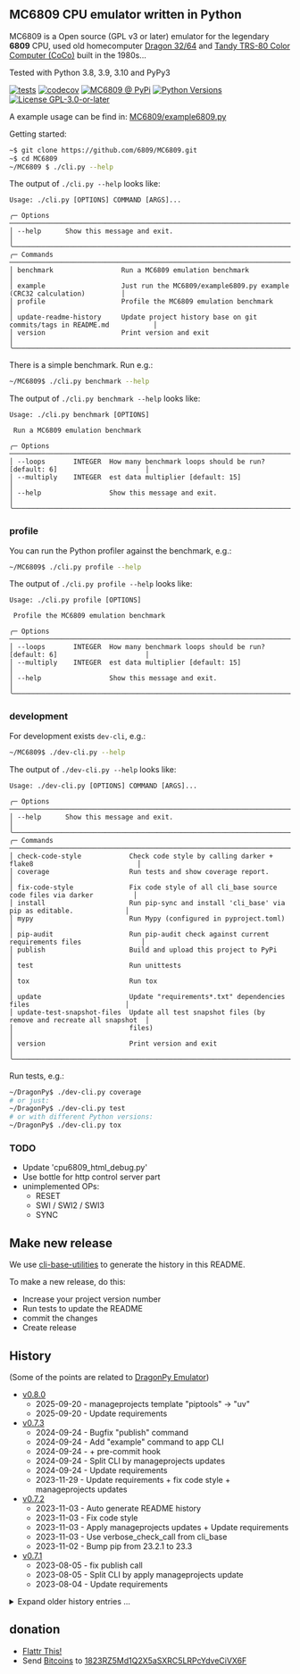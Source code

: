## MC6809 CPU emulator written in Python

MC6809 is a Open source (GPL v3 or later) emulator for the legendary **6809** CPU, used old homecomputer [Dragon 32/64](https://en.wikipedia.org/wiki/Dragon_32/64) and [Tandy TRS-80 Color Computer (CoCo)](https://en.wikipedia.org/wiki/TRS-80_Color_Computer) built in the 1980s...

Tested with Python 3.8, 3.9, 3.10 and PyPy3

[![tests](https://github.com/6809/MC6809/actions/workflows/tests.yml/badge.svg?branch=main)](https://github.com/6809/MC6809/actions/workflows/tests.yml)
[![codecov](https://codecov.io/github/6809/MC6809/branch/main/graph/badge.svg)](https://app.codecov.io/github/6809/MC6809)
[![MC6809 @ PyPi](https://img.shields.io/pypi/v/MC6809?label=MC6809%20%40%20PyPi)](https://pypi.org/project/MC6809/)
[![Python Versions](https://img.shields.io/pypi/pyversions/MC6809)](https://github.com/6809/MC6809/blob/main/pyproject.toml)
[![License GPL-3.0-or-later](https://img.shields.io/pypi/l/MC6809)](https://github.com/6809/MC6809/blob/main/LICENSE)


A example usage can be find in: [MC6809/example6809.py](https://github.com/6809/MC6809/blob/main/MC6809/example6809.py)

Getting started:
```bash
~$ git clone https://github.com/6809/MC6809.git
~$ cd MC6809
~/MC6809 $ ./cli.py --help
```

The output of `./cli.py --help` looks like:

[comment]: <> (✂✂✂ auto generated main help start ✂✂✂)
```
Usage: ./cli.py [OPTIONS] COMMAND [ARGS]...

╭─ Options ────────────────────────────────────────────────────────────────────────────────────────╮
│ --help      Show this message and exit.                                                          │
╰──────────────────────────────────────────────────────────────────────────────────────────────────╯
╭─ Commands ───────────────────────────────────────────────────────────────────────────────────────╮
│ benchmark                 Run a MC6809 emulation benchmark                                       │
│ example                   Just run the MC6809/example6809.py example (CRC32 calculation)         │
│ profile                   Profile the MC6809 emulation benchmark                                 │
│ update-readme-history     Update project history base on git commits/tags in README.md           │
│ version                   Print version and exit                                                 │
╰──────────────────────────────────────────────────────────────────────────────────────────────────╯
```
[comment]: <> (✂✂✂ auto generated main help end ✂✂✂)


There is a simple benchmark. Run e.g.:
```bash
~/MC6809$ ./cli.py benchmark --help
```

The output of `./cli.py benchmark --help` looks like:

[comment]: <> (✂✂✂ auto generated benchmark help start ✂✂✂)
```
Usage: ./cli.py benchmark [OPTIONS]

 Run a MC6809 emulation benchmark

╭─ Options ────────────────────────────────────────────────────────────────────────────────────────╮
│ --loops       INTEGER  How many benchmark loops should be run? [default: 6]                      │
│ --multiply    INTEGER  est data multiplier [default: 15]                                         │
│ --help                 Show this message and exit.                                               │
╰──────────────────────────────────────────────────────────────────────────────────────────────────╯
```
[comment]: <> (✂✂✂ auto generated benchmark help end ✂✂✂)


### profile

You can run the Python profiler against the benchmark, e.g.:

```bash
~/MC6809$ ./cli.py profile --help
```

The output of `./cli.py profile --help` looks like:

[comment]: <> (✂✂✂ auto generated profile help start ✂✂✂)
```
Usage: ./cli.py profile [OPTIONS]

 Profile the MC6809 emulation benchmark

╭─ Options ────────────────────────────────────────────────────────────────────────────────────────╮
│ --loops       INTEGER  How many benchmark loops should be run? [default: 6]                      │
│ --multiply    INTEGER  est data multiplier [default: 15]                                         │
│ --help                 Show this message and exit.                                               │
╰──────────────────────────────────────────────────────────────────────────────────────────────────╯
```
[comment]: <> (✂✂✂ auto generated profile help end ✂✂✂)


### development

For development exists `dev-cli`, e.g.:

```bash
~/MC6809$ ./dev-cli.py --help
```

The output of `./dev-cli.py --help` looks like:

[comment]: <> (✂✂✂ auto generated dev help start ✂✂✂)
```
Usage: ./dev-cli.py [OPTIONS] COMMAND [ARGS]...

╭─ Options ────────────────────────────────────────────────────────────────────────────────────────╮
│ --help      Show this message and exit.                                                          │
╰──────────────────────────────────────────────────────────────────────────────────────────────────╯
╭─ Commands ───────────────────────────────────────────────────────────────────────────────────────╮
│ check-code-style            Check code style by calling darker + flake8                          │
│ coverage                    Run tests and show coverage report.                                  │
│ fix-code-style              Fix code style of all cli_base source code files via darker          │
│ install                     Run pip-sync and install 'cli_base' via pip as editable.             │
│ mypy                        Run Mypy (configured in pyproject.toml)                              │
│ pip-audit                   Run pip-audit check against current requirements files               │
│ publish                     Build and upload this project to PyPi                                │
│ test                        Run unittests                                                        │
│ tox                         Run tox                                                              │
│ update                      Update "requirements*.txt" dependencies files                        │
│ update-test-snapshot-files  Update all test snapshot files (by remove and recreate all snapshot  │
│                             files)                                                               │
│ version                     Print version and exit                                               │
╰──────────────────────────────────────────────────────────────────────────────────────────────────╯
```
[comment]: <> (✂✂✂ auto generated dev help end ✂✂✂)

Run tests, e.g.:

```bash
~/DragonPy$ ./dev-cli.py coverage
# or just:
~/DragonPy$ ./dev-cli.py test
# or with different Python versions:
~/DragonPy$ ./dev-cli.py tox
```

### TODO


* Update 'cpu6809_html_debug.py'
* Use bottle for http control server part
* unimplemented OPs:
  * RESET
  * SWI / SWI2 / SWI3
  * SYNC


## Make new release

We use [cli-base-utilities](https://github.com/jedie/cli-base-utilities#generate-project-history-base-on-git-commitstags) to generate the history in this README.


To make a new release, do this:

* Increase your project version number
* Run tests to update the README
* commit the changes
* Create release


## History

(Some of the points are related to [DragonPy Emulator](https://github.com/jedie/DragonPy))

[comment]: <> (✂✂✂ auto generated history start ✂✂✂)

* [v0.8.0](https://github.com/6809/MC6809/compare/v0.7.3...v0.8.0)
  * 2025-09-20 - manageprojects template "piptools" -> "uv"
  * 2025-09-20 - Update requirements
* [v0.7.3](https://github.com/6809/MC6809/compare/v0.7.2...v0.7.3)
  * 2024-09-24 - Bugfix "publish" command
  * 2024-09-24 - Add "example" command to app CLI
  * 2024-09-24 - + pre-commit hook
  * 2024-09-24 - Split CLI by manageprojects updates
  * 2024-09-24 - Update requirements
  * 2023-11-29 - Update requirements + fix code style + manageprojects updates
* [v0.7.2](https://github.com/6809/MC6809/compare/v0.7.1...v0.7.2)
  * 2023-11-03 - Auto generate README history
  * 2023-11-03 - Fix code style
  * 2023-11-03 - Apply manageprojects updates + Update requirements
  * 2023-11-03 - Use verbose_check_call from cli_base
  * 2023-11-02 - Bump pip from 23.2.1 to 23.3
* [v0.7.1](https://github.com/6809/MC6809/compare/v0.7.0...v0.7.1)
  * 2023-08-05 - fix publish call
  * 2023-08-05 - Split CLI by apply manageprojects update
  * 2023-08-04 - Update requirements

<details><summary>Expand older history entries ...</summary>

* [v0.7.0](https://github.com/6809/MC6809/compare/v0.6.0...v0.7.0)
  * 2023-03-07 - Add "benchmark" and "profile" to CLI and remove dev-shell add DocTests
  * 2023-03-07 - Apply managedprojects update: Add DocTests via bx_py_utils helper
  * 2023-03-06 - Update README.md
  * 2023-03-06 - Migrate to https://github.com/jedie/cookiecutter_templates
  * 2022-09-04 - deactivate pypy3
  * 2022-09-04 - fix tests under windows
  * 2022-09-04 - fix code style
  * 2022-09-04 - replace Makefile with "dev-shell"
  * 2022-09-04 - update Makefile
  * 2022-09-04 - update README
  * 2022-09-04 - small code update
  * 2022-09-04 - remove travis config
  * 2022-09-04 - flynt updates
  * 2022-09-04 - fix flynt call
  * 2022-09-04 - replace Creole README with markdown
  * 2022-09-04 - fix pytest config
  * 2022-09-04 - update github CI
  * 2022-09-04 - add "make update"
  * 2022-09-04 - fix editorconfig
* [v0.6.0](https://github.com/6809/MC6809/compare/v0.5.0...v0.6.0)
  * 2020-02-10 - update CLI Tests
  * 2020-02-10 - git ignore: +/publish.log
  * 2020-02-10 - update CLI and README
  * 2020-02-10 - test release v0.6.0.dev0
  * 2020-02-10 - swap autopep8 and isort
  * 2020-02-10 - update Travis CI config
  * 2020-02-10 - fix code style
  * 2020-02-10 - update .join() statements
  * 2020-02-10 - setup poetry-publish
  * 2020-02-10 - apply pyupgrade
  * 2020-02-10 - apply code formatter
  * 2020-02-10 - f-strings convert
  * 2020-02-10 - WIP
* [v0.5.0](https://github.com/6809/MC6809/compare/v0.4.6...v0.5.0)
  * 2015-10-19 - update release info/Version
  * 2015-09-10 - try to install python on osx
  * 2015-09-03 - move Condition Code Register (CC) into CPU via mixin class
  * 2015-09-03 - rename mixin classes
  * 2015-09-03 - code cleanup
  * 2015-09-03 - rename base class
  * 2015-09-03 - Optimize: Don't return value. Because not needed in every case.
  * 2015-09-03 - do it directly
  * 2015-09-03 - remove .get() calls
  * 2015-09-03 - update README and version number
  * 2015-09-01 - OSX builds do not yet support Python :(
  * 2015-09-01 - refactor/move self._convert_differend_width()
  * 2015-09-01 - Bugfix _convert_differend_width()
  * 2015-08-31 - display report
  * 2015-08-31 - Append coverage data to .coverage
  * 2015-08-31 - WIP
  * 2015-08-31 - try to run DragonPy tests, too.
  * 2015-08-31 - obsolete since nose use
  * 2015-08-26 - WIP: speedlimit <-> normal
  * 2015-08-25 - Update README.creole
  * 2015-08-24 - WIP: Split CPU code
* [v0.4.6](https://github.com/6809/MC6809/compare/v0.4.5...v0.4.6)
  * 2015-08-24 - Update README. Release as v0.4.6
  * 2015-08-24 - change speed limit stuff.
* [v0.4.5](https://github.com/6809/MC6809/compare/v0.4.4...v0.4.5)
  * 2015-08-21 - release v0.4.5
  * 2015-08-21 - update history
  * 2015-08-21 - add cli information for run via subprocess in DragonPy
  * 2015-08-21 - use click CliRunner().invoke() for cli test
  * 2015-08-21 - add info text to cli
  * 2015-08-21 - deactivate 'cpu6809_html_debug.py' - TODO: update it!
  * 2015-08-21 - cleanup
  * 2015-08-21 - Update README.creole
  * 2015-08-20 - define the entrypoint name
  * 2015-08-10 - update PyPi/Hithub links
* [v0.4.4](https://github.com/6809/MC6809/compare/v0.4.3...v0.4.4)
  * 2015-08-10 - bugfix example to run with py2 and py3
  * 2015-08-10 - remove run tests from cli
  * 2015-08-10 - remove obsolete code (has run unittests two times)
  * 2015-08-10 - test the example, too
* [v0.4.3](https://github.com/6809/MC6809/compare/v0.4.2...v0.4.3)
  * 2015-08-10 - update from:
  * 2015-08-10 - just see that nose not fail: TODO update!
  * 2015-08-10 - bugfix ;)
  * 2015-08-10 - obsolete
  * 2015-08-10 - use click
  * 2015-08-10 - cleanup
  * 2015-08-10 - Exclude from nose
  * 2015-08-10 - start using nose
  * 2015-07-02 - add flattr link
* [v0.4.2](https://github.com/6809/MC6809/compare/v0.4.1...v0.4.2)
  * 2015-05-27 - relase as v0.4.2
  * 2015-05-27 - Add MC6809/example6809.py
  * 2015-05-27 - add CPU instance in CPU to memory
* [v0.4.1](https://github.com/6809/MC6809/compare/v0.4.0...v0.4.1)
  * 2015-05-26 - Tested with Python 2.7, 3.4 and PyPy
* [v0.4.0](https://github.com/6809/MC6809/compare/80f221b...v0.4.0)
  * 2015-05-26 - remove obsolete file
  * 2015-05-26 - cleanup
  * 2015-05-26 - +click +MC6809 cli entry point
  * 2015-05-26 - Add unittest for cli and add "--multiply" to benchmark
  * 2015-05-26 - fixup! add --source=MC6809
  * 2015-05-26 - add --source=MC6809
  * 2015-05-26 - remove dragonlib
  * 2015-05-26 - update coveralls token
  * 2015-05-26 - WIP: cleanup
  * 2015-05-26 - unittest run code
  * 2015-05-26 - add cli for benchmark
  * 2015-05-26 - add TODO
  * 2015-05-26 - bugfix imports
  * 2015-05-26 - remove obsolete files
  * 2015-05-26 - update setup.py
  * 2015-05-26 - fix links
  * 2015-05-26 - WIP: replace "DragonPy" -> "MC6809"
  * 2015-05-26 - rename
  * 2015-05-26 - cut README
  * 2015-05-20 - remove PyDev configs
  * 2015-05-20 - update README
  * 2015-05-20 - Update README.creole
  * 2015-05-20 - update travis-ci.org config
  * 2015-05-20 - move/rename cli code adn remove obsolete code
  * 2015-05-20 - Bugfix CLI and tests for it
  * 2015-01-28 - start to reimplement the CLI with "Click"
  * 2014-12-15 - use pygments syntax highlighter in BASIC editor
  * 2014-12-06 - Update .travis.yml
  * 2014-11-13 - 'dragonlib' as dependency
  * 2014-11-13 - outsource dragonlib:
  * 2014-11-13 - move LOG_LEVELS
  * 2014-10-08 - Bugfix for ReSt
  * 2014-10-08 - Add a setup.cfg
  * 2014-09-30 - add more info
  * 2014-09-30 - Bugfix
  * 2014-09-30 - WIP: BASIC editor: reformat code
  * 2014-09-30 - Bugfix renum tool + renum INVADER.bas
  * 2014-09-30 - PY3 bugfix
  * 2014-09-30 - Bugfix if line number > $ff
  * 2014-09-30 - Display also datum
  * 2014-09-29 - display more info on overflow error
  * 2014-09-29 - move BASIC programs
  * 2014-09-25 - Reimplement SBC09  ;)
  * 2014-09-25 - Split Op data - Squashed commit of the following:
  * 2014-09-24 - Disable some log output and update pypy win batches
  * 2014-09-24 - display_queue -> display_callback
  * 2014-09-22 - code cleanup and disable some log output
  * 2014-09-22 - move ROM load code
  * 2014-09-22 - code cleanup
  * 2014-09-22 - file rename and remove obsolete files
  * 2014-09-22 - move CPU utils
  * 2014-09-22 - move MC6809data
  * 2014-09-22 - ignore .idea/*
  * 2014-09-22 - update to new API
  * 2014-09-22 - Better default log formatter
  * 2014-09-18 - Bugfix unittest
  * 2014-09-18 - update test_run()
  * 2014-09-18 - display more info if e.g. the ROM loaded into a wrong area
  * 2014-09-18 - reimplement Multicomp 6809 !
  * 2014-09-18 - change logging setup
  * 2014-09-14 - Update README, see also:
  * 2014-09-14 - Release v0.2.0
  * 2014-09-14 - bugfix runtime
  * 2014-09-13 - display python version info in status line
  * 2014-09-13 - bugfix for Py2
  * 2014-09-13 - add python major version number to pickle files
  * 2014-09-13 - Update unittests in dragonlib, too.
  * 2014-09-13 - reimplement: Run CPU not faster than given speedlimit
  * 2014-09-13 - update unitests
  * 2014-09-13 - bugfix six.moves.xrange
  * 2014-09-13 - remove old multiprocessing files
  * 2014-09-13 - use xrange from six.py
  * 2014-09-12 - replace own lib2and3 with six
  * 2014-09-12 - WIP: refactor logging usage
  * 2014-09-12 - WIP: cpu run
  * 2014-09-11 - doesnt needed
  * 2014-09-11 - Start, refactoring memory:
  * 2014-09-09 - add more comments into PIA
  * 2014-09-08 - add "target CPU burst loops" to GUI config
  * 2014-09-07 - WIP: Implement IRQ
  * 2014-09-08 - merge code
  * 2014-09-08 - implement a callback mechanism which trigger the CPU cycles
  * 2014-09-11 - fix ReSt generation?
  * 2014-09-11 - use array.array("B", ...) for RAM/ROM memory
  * 2014-09-11 - Add callback/middleware tests to write byte, too.
  * 2014-09-11 - better tracebacks by using reraise
  * 2014-09-07 - A better speedlimit solution. TODO: Codecleanup
  * 2014-09-07 - WIP: Better speed limit
  * 2014-09-07 - add a not really good working speedlimit
  * 2014-09-05 - WIP: Release as v0.1.0
  * 2014-09-05 - include free v09.rom and vectrex ROM
  * 2014-09-05 - include scripts
  * 2014-09-05 - skip unittest if ROM files missing
  * 2014-09-05 - ignore /dist/
  * 2014-09-05 - include some more files
  * 2014-09-05 - Use python-creole to generate ReSt README on the fly, see:
  * 2014-09-05 - implemend "hard reset"
  * 2014-09-05 - Just add the alternative commented
  * 2014-09-05 - Simple loop optimizing
  * 2014-09-05 - little more information on error
  * 2014-09-04 - Work-a-round for https://bitbucket.org/pypy/pypy/issue/1858/pypy3-localeformat-d-val-1
  * 2014-09-04 - remove from __future__ import unicode_literals
  * 2014-09-04 - Adjust CPU burst count dynamically.
  * 2014-09-04 - update unittests
  * 2014-09-04 - remove threading stuff and use only tkinter after
  * 2014-09-04 - change grammar version in PyDev
  * 2014-09-04 - bugfix string.letters vs. string.ascii_letters
  * 2014-09-03 - bugfix cli unittest
  * 2014-09-03 - change print to log output
  * 2014-09-03 - explizit close
  * 2014-09-03 - log.warn() -> log.warning()
  * 2014-09-03 - Add a simple benchmark
  * 2014-09-03 - use '{:n}'.format(val) for formating cycles/sec
  * 2014-09-03 - add .pyo
  * 2014-09-03 - bugfix if run with -OO
  * 2014-09-03 - print all catched Ops vial decorator
  * 2014-09-03 - bugfix running CoCo from CLI
  * 2014-09-03 - use: python -m unittest discover
  * 2014-09-03 - updates: supported Python versions
  * 2014-09-03 - chnages to support python 2 and 3 with the same code
  * 2014-09-03 - changes to run with python2 and __future__ imports
  * 2014-09-03 - just run 2to3 script
  * 2014-08-31 - WIP: Just add dummy code for Vectrex
  * 2014-08-28 - Highlight line numbers and more the just one
  * 2014-08-28 - First, simple code highlighting
  * 2014-08-28 - Don't consume spaces between line number and code
  * 2014-08-28 - made BASIC Editor runable via CLI
  * 2014-08-27 - reimplement the CLI, today only for Dragon32/64 and CoCo
  * 2014-08-27 - WIP: move startup code
  * 2014-08-27 - move machine.py
  * 2014-08-27 - typo in README
  * 2014-08-27 - add history to README
  * 2014-08-27 - Bugfix: CoCo used the same default start address
  * 2014-08-26 - split ROM cfg, so that it can be loaded more than one ROM file:
  * 2014-08-26 - only code formatting
  * 2014-08-26 - raise error if perifery return None
  * 2014-08-20 - bugfix example prompt
  * 2014-08-20 - add CoCo info to README
  * 2014-08-20 - CoCo used a other default program start address than dragon
  * 2014-08-20 - WIP: Support CoCo in editor
  * 2014-08-20 - do the ' <-> :' and ELSE <-> :ELSE replacement internaly
  * 2014-08-20 - Use the new BASIC parser - TODO: Code cleanup!
  * 2014-08-20 - convert line number to int
  * 2014-08-20 - rename format functions
  * 2014-08-20 - add a BASIC parser with unittests
  * 2014-08-20 - code formating
  * 2014-08-18 - Add TODO unittests
  * 2014-08-18 - Better debug output
  * 2014-08-18 - better log output while load/inject BASIC program
  * 2014-08-18 - catch exception in unitest while running CPU
  * 2014-08-18 - Bugfix: support ON...GOTO and ON...GOSUB in renumbering
  * 2014-08-17 - add another renum unittest +code cleanup
  * 2014-08-17 - add "renumber listing" tool in editor
  * 2014-08-17 - TODO: Don't replace reversed words into tokens in comments and strings.
  * 2014-08-17 - bugfix: 'Cfg' object has no attribute 'memory_word_middlewares'
  * 2014-08-16 - Bugfix in inject BASIC program:
  * 2014-08-16 - WIP: move dump/load stuff into editor
  * 2014-08-15 - WIP: start splitting project: add "dragonlib"
  * 2014-08-14 - disable logging for run all unittests
  * 2014-08-14 - Add extract BASIC program unittest
  * 2014-08-14 - bugfix unittest init
  * 2014-08-14 - Bugfix: skip unittests if d32.rom not exists
  * 2014-08-14 - Start unittests with Dragon 32 ROM ;)
  * 2014-08-13 - transfert BASIC listing from editor into RAM worked!!!
  * 2014-08-13 - create a base test case only with some assertments
  * 2014-08-13 - move signed routines and...
  * 2014-08-12 - WIP: convert BASIC code to tokens
  * 2014-08-12 - bugfix display BASIC code:
  * 2014-08-11 - WIP: BASIC editor...
  * 2014-08-10 - WIP: GUI communication with CPU
  * 2014-08-08 - disable PUSH log in CPU
  * 2014-08-08 - add %(processName)s %(threadName)s to default log formatter
  * 2014-08-07 - calculate cycles/sec in GUI
  * 2014-08-07 - WIP: change queue stuff to work also with PyPy
  * 2014-08-07 - move some currently not useable files
  * 2014-08-07 - Bugfix: accessing cpu.cycles in CPUStatusThread
  * 2014-08-07 - add DragonPy schematic in README
  * 2014-08-07 - better Queue communication:
  * 2014-08-07 - cleanup machine start stuff
  * 2014-08-07 - move CPU into seperate thread
  * 2014-08-06 - Support CoCo keyboard input!
  * 2014-08-06 - bugfix in memory middleware
  * 2014-08-06 - read first the high-byte
  * 2014-08-06 - Update code around "reset vector":
  * 2014-08-06 - use memory.add_write_byte_middleware() and not a "own display RAM"
  * 2014-08-06 - move periphery memory hocks directly into memory
  * 2014-08-06 - rename memory callbacks to middlewares and now they can manipulate the byte
  * 2014-08-05 - WIP: Add CoCo
  * 2014-08-05 - Add info about broken CLI
  * 2014-08-04 - ./Dragon64_test.py worked!
  * 2014-08-04 - ignore *.rom files
  * 2014-08-03 - move display_cycle_interval() into CPU
  * 2014-08-03 - WIP: Split byte/word in periphery
  * 2014-08-02 - add info to Dragon Keyboard
  * 2014-08-01 - WIP: Keyboard input seems to work basicly!!!
  * 2014-07-31 - add /InputOutput/keyboard.bas
  * 2014-07-30 - WIP: Keyboard input to PIA
  * 2014-07-29 - use bit utils in CPU, too.
  * 2014-07-29 - add utilities around bit manipulations
  * 2014-07-28 - use central logger
  * 2014-07-27 - Quick work-a-round for travis
  * 2014-07-27 - WIP: Dragon Text mode with D64
  * 2014-07-25 - Add a Dragon32_test.py
  * 2014-07-24 - multiprocessing.JoinableQueue() -> multiprocessing.Queue()
  * 2014-07-24 - update console test
  * 2014-07-24 - reimplement "--display-cycle"
  * 2014-07-24 - work-a-round for double log output
  * 2014-07-24 - Change queue.get() stuff
  * 2014-07-24 - remove concept files
  * 2014-07-23 - remove obsolete text
  * 2014-07-23 - use global log
  * 2014-07-23 - use multiprocessing.JoinableQueue
  * 2014-07-23 - add names
  * 2014-07-23 - call cpu.quit()
  * 2014-07-23 - WIP: Merge Bus read & write Threads. Use thread.interrupt_main()
  * 2014-07-22 - WIP: KeyboardInterrupt
  * 2014-07-20 - WIP: sbc09 console
  * 2014-07-20 - Bugfix exit all threads/processes
  * 2014-07-20 - don't add more then one log handler
  * 2014-07-18 - unify "running" stuff
  * 2014-07-18 - rename multiprocess files
  * 2014-07-18 - code cleanup, use Simple6809Cfg as default, add '--dont_open_webbrowser'
  * 2014-07-18 - WIP: Simple6809 is running
  * 2014-07-17 - move CPU into components
  * 2014-07-17 - WIP: split concept code
  * 2014-07-17 - WIP: multiprocessing concept 2
  * 2014-07-17 - WIP: new multiprocessing concept
  * 2014-07-17 - just rename
  * 2014-07-17 - use multiprocessing under linux and subprocess unter windows
  * 2014-07-17 - WIP: Use multiprocessing to start CPU
  * 2014-07-17 - move CPU http server into a seperate thread.
  * 2014-07-17 - Bugfix CPU status
  * 2014-07-16 - remove loop stuff and use more threading
  * 2014-07-16 - Recalculate the op call burst_count
  * 2014-07-16 - That's fixed with pager ;)
  * 2014-07-16 - Use pager to get the user input.
  * 2014-07-16 - remove unused code
  * 2014-07-15 - add a console version of Simple6809 ROM without bus communication
  * 2014-07-15 - remove unused code & update README
  * 2014-07-15 - add complete DAA unittest
  * 2014-07-15 - display output is a good idea ;)
  * 2014-07-15 - Add unittest for DAA
  * 2014-07-15 - refactor DAA
  * 2014-07-15 - Bugfix DAA - TODO: Add unittests for it!
  * 2014-07-15 - moved
  * 2014-07-14 - Bugfix sbc09 unittest and add more sbc09 tests
  * 2014-07-14 - WIP: unittests with sbc09
  * 2014-07-14 - WIP: New call instruction implementation
  * 2014-07-14 - Bugfix: is needes, e.g.: in sbc09
  * 2014-07-14 - remove some test assert statements
  * 2014-07-14 - rename some pointer
  * 2014-07-14 - travis should only test master and stable
  * 2014-07-13 - remove speedup Simple6809 RAM test
  * 2014-07-13 - disable many logging lines
  * 2014-07-13 - set cc flags more than Xroar on startup
  * 2014-07-13 - merge some code in humanize.py
  * 2014-07-13 - move trace code:
  * 2014-07-13 - remove unused stuff
  * 2014-07-13 - remove "--compare_trace" adn update README
  * 2014-07-13 - Fix Travis
  * 2014-07-13 - boring in unittests ;)
  * 2014-07-13 - remo area debug and code cleanup
  * 2014-07-13 - test with pypy, too and diable coveralls
  * 2014-07-13 - Add some Dragon32 mem info
  * 2014-07-13 - Bugfix ASR/LSR: Bit seven is held constant. Catched with BASIC INT()
  * 2014-07-13 - Update unittest for TFR/EXG
  * 2014-07-13 - Bugfix: TFR and EXG
  * 2014-07-13 - add sixxie and tormod
  * 2014-07-13 - Bugfix INC
  * 2014-07-12 - add log to file
  * 2014-07-12 - add comments +typo
  * 2014-07-12 - better info on out of range writes
  * 2014-07-12 - add doctest
  * 2014-07-12 - Bugfix ADC... the last Bug???
  * 2014-07-11 - Add a working test for "FPA0_to_D"
  * 2014-07-11 - better debugging, add addr info after debug line
  * 2014-07-11 - Add some thanks...
  * 2014-07-11 - Just for devloper to play a little bit with the BASIC Interpreter.
  * 2014-07-11 - cleanup BASIC09 tests
  * 2014-07-09 - Add CLI to xroar filter script and add README
  * 2014-07-08 - update dev. tool
  * 2014-07-08 - merged "Programm Flow Instructions"
  * 2014-07-08 - add call number and datetime in HTML debug
  * 2014-07-07 - WIP: Test around BASIC floating point routines
  * 2014-07-07 - remove debug stuff and add a "debug.html" tracing generator
  * 2014-07-07 - update html opcode genrator script and add html file.
  * 2014-07-06 - WIP: 6809 data to html export
  * 2014-07-06 - disable open webbrower
  * 2014-07-06 - Add a memory callback functionality
  * 2014-07-04 - update division code
  * 2014-07-04 - add test for ROL,ROR in memory
  * 2014-07-04 - Bugfix CLI
  * 2014-07-03 - Bugfix ASR and add unittests for it.
  * 2014-07-03 - just move to group
  * 2014-07-03 - .gitignore
  * 2014-07-03 - add missing unittests after coverage run
  * 2014-07-03 - Test BASIC Interpreter works!
  * 2014-07-03 - WIP: Run tests with a alive BASIC Interpreter
  * 2014-07-03 - update cfg files
  * 2014-07-03 - add "create coverage report" in README
  * 2014-07-03 - remove syntax error in obsolete file
  * 2014-07-03 - bugfix coverage packagename
  * 2014-07-03 - change all package path, after file move
  * 2014-07-03 - moved all files into dragonpy package dir
  * 2014-07-03 - add packagename
  * 2014-07-03 - add coveralls in travis cfg.
  * 2014-07-03 - change TODO info in unittets
  * 2014-07-03 - add coveralls.io status image in README
  * 2014-07-03 - add coveralls cfg
  * 2014-07-03 - add unittest info in README
  * 2014-07-03 - add setup.py and travis cfg.
  * 2014-07-03 - better "first tim called" debug info.
  * 2014-07-03 - add unittest for SUBA indexed
  * 2014-07-03 - Update division test code
  * 2014-07-02 - WIP: ea indexed address modes
  * 2014-07-02 - Display CWAI not implemented error
  * 2014-07-02 - better error message
  * 2014-07-02 - refactor TFR, EXG stuff and add unittests
  * 2014-07-02 - add more Indexed tests
  * 2014-07-02 - typo
  * 2014-07-02 - add second division test code
  * 2014-07-02 - add seperate test for address modes
  * 2014-07-02 - group ST/LD and add unittests
  * 2014-07-02 - remove comment: it's correct
  * 2014-07-02 - move all not implemented ops
  * 2014-07-01 - bugfix EOR - TODO: Add a test for it.
  * 2014-07-01 - test with more interesting areas
  * 2014-07-01 - add test for ABX
  * 2014-07-01 - refactor ANDCC and ORCC
  * 2014-07-01 - add test for ORCC and ANDCC
  * 2014-07-01 - update example output
  * 2014-07-01 - reorder crc32 tests
  * 2014-07-01 - Bugfix for failed test.
  * 2014-07-01 - Update crc32 test. Works now!
  * 2014-07-01 - disable prints
  * 2014-07-01 - moved/grouped some ops
  * 2014-07-01 - Bugfix ROR and add unittest for it.
  * 2014-07-01 - WIP: add crc32 code
  * 2014-06-30 - Add division code test
  * 2014-06-30 - WIP: 6809 32/16 divison test
  * 2014-06-30 - nicer debug output
  * 2014-06-30 - add unittests for PSHU and PULU
  * 2014-06-30 - Start to add 6809 unittests with small assembler programs: crc16
  * 2014-06-30 - bugfix Push/Pull unittests
  * 2014-06-30 - add unittest for BLT and LBLT
  * 2014-06-30 - add unittest for SBCA
  * 2014-06-30 - move DEC test
  * 2014-06-29 - split/merge arithmetic shift tests
  * 2014-06-29 - unify: r & 0xff
  * 2014-06-29 - split arithmetic op tests
  * 2014-06-29 - comment debug output
  * 2014-06-29 - add unittest for ADDD and DECA
  * 2014-06-28 - Add test for ROL
  * 2014-06-28 - cleanup ADD and add unittest
  * 2014-06-28 - disallow out of range write into memory
  * 2014-06-28 - implement BRN, BVC and BVS
  * 2014-06-28 - Bugfix INC and add unittests
  * 2014-06-28 - add LSLA unittest
  * 2014-06-28 - split branch unittests
  * 2014-06-28 - code cleanup and add unittests for CMP
  * 2014-06-27 - Use only 1KB RAM for Simple6809, too.
  * 2014-06-27 - add hacked script for copy&paste .lst content from e.g.: http://www.asm80.com/
  * 2014-06-27 - WIP CPU control server
  * 2014-06-27 - add unittest for NEG memory
  * 2014-06-27 - Update NEG memory, TODO: add tests for it, too.
  * 2014-06-27 - Add complete range unittests for update_HNZVC_8
  * 2014-06-27 - bugfix unittest file
  * 2014-06-27 - Bugfix NEGA and NEGB and update unitests for them
  * 2014-06-27 - update unittest code
  * 2014-06-27 - update accu unittests
  * 2014-06-26 - add unittest for ORA and ORCC
  * 2014-06-26 - Add unittests for BPL and LBPL
  * 2014-06-26 - bugfix for /debug/
  * 2014-06-26 - Add unittests for LEAU and LDU
  * 2014-06-26 - Bugfix TST extended
  * 2014-06-26 - Bugfix in TST and add unittest for it
  * 2014-06-26 - Bugfix BGE
  * 2014-06-25 - add another simple test code
  * 2014-06-25 - add come cary flag tests
  * 2014-06-25 - Add Zero-Flag tests
  * 2014-06-25 - add a test code, use test config
  * 2014-06-24 - WIP: turn on DEBUG via POST request
  * 2014-06-24 - move tests TODO: Update all
  * 2014-06-24 - Better "called the first time:" info line.
  * 2014-06-24 - add info about ROMs
  * 2014-06-24 - README Update
  * 2014-06-23 - change reset debug output
  * 2013-10-31 - somthing wrong in dragon cycle/update calls ?!?
  * 2013-10-31 - commit current state:
  * 2013-10-31 - insert TODOs update README
  * 2013-10-31 - refactor:
  * 2013-10-30 - merge periphery code
  * 2013-10-30 - exit if Pygame is not installed
  * 2013-10-30 - implement MUL
  * 2013-10-30 - truncate long lines in traceback
  * 2013-10-29 - add a simple console, so it's runable without TKinter
  * 2013-10-29 - add cfg.BURST_COUNT
  * 2013-10-29 - display error info on exit
  * 2013-10-29 - update with removed logging output
  * 2013-10-29 - disable many logging output
  * 2013-10-28 - add a note about current performace
  * 2013-10-28 - pygame, numpy is not needed in every config
  * 2013-10-27 - convert chars to display, why?
  * 2013-10-27 - deactivate "sys exit" on trace difference
  * 2013-10-27 - implement SEX
  * 2013-10-27 - add update_HNZVC_16()
  * 2013-10-27 - update half-carry, though H is normaly "undefined"
  * 2013-10-27 - add hacked scb09 trace compare
  * 2013-10-27 - Bugfix CMP: update half-carry flag, too.
  * 2013-10-27 - add Lennart Benschop 6809 stuff (released under the GPL)
  * 2013-10-26 - Implement DAA, EXG and bugfix LSR
  * 2013-10-26 - bugfix activate logging later
  * 2013-10-26 - Bugfix in data: EXG need postbyte
  * 2013-10-26 - add current example
  * 2013-10-26 - display key events
  * 2013-10-25 - less debug output
  * 2013-10-25 - add LSL unittest
  * 2013-10-25 - add ANDA unittest
  * 2013-10-25 - add a unittest with a routine from origin ROM
  * 2013-10-24 - Update some CC handling.
  * 2013-10-24 - add CC unittest with DEC and update other tests
  * 2013-10-24 - Add CC unittest with INC
  * 2013-10-24 - Bugfix SUB and add a working unittest for SUB and CC flags
  * 2013-10-24 - first real working CC test with ADDA
  * 2013-10-23 - display first call
  * 2013-10-23 - Bugfix: set CC flags only if not set before
  * 2013-10-23 - don't raise if error was before and better debug messages
  * 2013-10-22 - nicer TK window
  * 2013-10-22 - some updates in unittest
  * 2013-10-22 - better trace compare
  * 2013-10-22 - use XRoar CC code
  * 2013-10-22 - Update exported 6809 data:
  * 2013-10-22 - nicer output + add screenshot
  * 2013-10-21 - wrap around value
  * 2013-10-21 - add CC tests.
  * 2013-10-21 - change debug output
  * 2013-10-21 - update unittest
  * 2013-10-21 - add --area_debug_cycles
  * 2013-10-21 - merge SUB8 and SUB16
  * 2013-10-21 - Implement BGE and BLT
  * 2013-10-21 - bugfix address modes
  * 2013-10-21 - use delimiter=';'
  * 2013-10-21 - use csv modul for export
  * 2013-10-21 - update state in README
  * 2013-10-21 - implement ANDCC
  * 2013-10-21 - bugfix get ea+m DIRECT
  * 2013-10-21 - TST need mem
  * 2013-10-21 - add new csv
  * 2013-10-21 - Add undocumented RESET opcode 0x3e
  * 2013-10-21 - data updates:
  * 2013-10-21 - remove stuff for stack pointer checks
  * 2013-10-21 - more debug info from get_ea_indexed()
  * 2013-10-21 - remove internal push/pull check:
  * 2013-10-21 - updates for new 6809 data
  * 2013-10-21 - bugfix TFR, JSR data
  * 2013-10-21 - ea is needed if write to memory
  * 2013-10-21 - * "needs_ea" is not the same for all ops
  * 2013-10-21 - needs_ea for all branch instructions
  * 2013-10-21 - add "needs_ea"
  * 2013-10-21 - rename "operand" to "register"
  * 2013-10-21 - remove "addr mode" register and stack
  * 2013-10-21 - manual changes for "reads from memory" info
  * 2013-10-21 - move HNZVC info from instruction to op code
  * 2013-10-21 - add a note about read_from_memory
  * 2013-10-20 - start to use the new data. Not ready, yet.
  * 2013-10-20 - change "-" to None
  * 2013-10-20 - generate a new op code info file
  * 2013-10-20 - merge with existing information
  * 2013-10-19 - pretty print the result, too.
  * 2013-10-19 - try to collect all data in a new way.
  * 2013-10-19 - add missing instructions
  * 2013-10-18 - add op info
  * 2013-10-17 - TODO: change 6809 data py
  * 2013-10-17 - long branches allways MEM_ACCESS_WORD
  * 2013-10-17 - more info on push/pull
  * 2013-10-17 - implement BGT
  * 2013-10-17 - stop on endless loops and merge code
  * 2013-10-17 - bugfix in get_indexed_ea()
  * 2013-10-17 - bugfix in stack count check
  * 2013-10-17 - info if mem info is not active
  * 2013-10-17 - * implement ABX, ASR, BLE, EOR, LSR, NOP, ROR, SBC, SUB16
  * 2013-10-16 - add not working CC half carry test
  * 2013-10-16 - display char in memory write
  * 2013-10-16 - bugfix missing attribute
  * 2013-10-16 - add check
  * 2013-10-16 - bugfix ORCC and ROL
  * 2013-10-16 - implement OR
  * 2013-10-16 - bugfix for EOF if XRoar log file
  * 2013-10-16 - implement ADDD
  * 2013-10-16 - add a internal stack push/pull counter with check
  * 2013-10-16 - update CC
  * 2013-10-16 - bugfix TST
  * 2013-10-16 - Merge code for BSR and JSR
  * 2013-10-16 - rename half carry method
  * 2013-10-16 - less debug if value out of range
  * 2013-10-16 - remove raise in ORCC
  * 2013-10-16 - bugfix push/pull
  * 2013-10-16 - bugfix test_TFR03()
  * 2013-10-16 - stop on wrong NEG (e.g.: jump to empty RAM area)
  * 2013-10-16 - better traceback
  * 2013-10-16 - clear hacked exception
  * 2013-10-16 - for eclipse :(
  * 2013-10-15 - Update/bugfixes because of mem_read information
  * 2013-10-15 - display cycles/sec
  * 2013-10-15 - better error info
  * 2013-10-15 - more debug info in memory access
  * 2013-10-15 - add "mem_read" and "mem_write" into MC6809 data
  * 2013-10-15 - send op address over bus, too.
  * 2013-10-14 - bugfix BLO / BHS
  * 2013-10-14 - implement AND
  * 2013-10-14 - add content in "read byte" debug info
  * 2013-10-14 - implement INC memory
  * 2013-10-14 - Bugfix: wrong mem access PSH, PUL
  * 2013-10-13 - conmpare first the registers than CC
  * 2013-10-13 - debug output for CPU cycles
  * 2013-10-13 - Display CC debug like '.F.IN..C' and compare it seperate
  * 2013-10-13 - bugfix get_direct_byte()
  * 2013-10-13 - implement PULS
  * 2013-10-13 - nicer debugger output
  * 2013-10-13 - Bugfix BSR
  * 2013-10-13 - implement ORCC
  * 2013-10-12 - bugfix in IllegalInstruction
  * 2013-10-12 - add a simple debugger
  * 2013-10-12 - implement BHI
  * 2013-10-12 - reimplement illegal ops
  * 2013-10-12 - bugfix: Hacked bugtracking only with Dragon 32
  * 2013-10-12 - add addr in error message
  * 2013-10-12 - log mem access as info
  * 2013-10-12 - hacked speedup Simple6809 RAM test
  * 2013-10-12 - Hacked bugtracking only with Dragon 32
  * 2013-10-12 - insert CC in XRoar trace line, too
  * 2013-10-12 - use sam attr than XRoar in PAGE1/2 ops
  * 2013-10-12 - use debug.error for TODOs in PIA/SAM
  * 2013-10-12 - special RAM init for Dragon.
  * 2013-10-12 - Bugfix pull_word() (e.g. RTS)
  * 2013-10-12 - Bugfix BLS
  * 2013-10-12 - bugfix LEA
  * 2013-10-11 - add two more CC test files
  * 2013-10-11 - better opcode .csc export output
  * 2013-10-11 - fix unittest
  * 2013-10-11 - add screenshots
  * 2013-10-11 - Add BASIC programm: Test CC Registers
  * 2013-10-10 - add a hacked bug tracking: xroar trace compare
  * 2013-10-10 - bugfix BEQ
  * 2013-10-10 - bugfix in indexed addressing mode
  * 2013-10-10 - bugfix init value in PIA
  * 2013-10-10 - add reset call to debug output
  * 2013-10-10 - merge read pc byte/word methods
  * 2013-10-10 - Bugfix in log output: Display PC and not ea ;)
  * 2013-10-10 - Bugfix STA/STB and CC update
  * 2013-10-10 - debug also CC registers
  * 2013-10-10 - tweak --verbosity=20 output simmilar to XRoar -trace
  * 2013-10-10 - implement "--max" cli argument
  * 2013-10-09 - add "--area_debug_active" in CLI
  * 2013-10-09 - implement ADC and BSR
  * 2013-10-09 - return 0x0, while read/write outside memory
  * 2013-10-09 - split mem info:
  * 2013-10-09 - Add unittest
  * 2013-10-09 - commit idea for CC
  * 2013-10-09 - update CPU for new MC6809_data_raw:
  * 2013-10-09 - nicer output
  * 2013-10-09 - update 6809 data:
  * 2013-10-09 - CC register updates
  * 2013-10-08 - add tests für CC.H and CC.C, but's seems to be wrong?!?
  * 2013-10-08 - Update unittest, so they are runable
  * 2013-10-07 - Bugfix COM
  * 2013-10-07 - add CLI examples into README
  * 2013-10-07 - bugfix: it's the right position
  * 2013-10-07 - commit current state: * bus I/O: split byte/word calls * bus I/O: use struct for Sending responses from periphery back to memory * split memory from cpu module * start with Simple6809Periphery
  * 2013-10-07 - * Add support for more than Dragon setups. * Start adding Simple6809 support
  * 2013-10-06 - use bus for the rest
  * 2013-10-06 - use reset() to ser CC F&I and init PC
  * 2013-10-06 - implement support for PAGE1/2 opcodes
  * 2013-10-06 - remove old code
  * 2013-10-06 - implement CMP8 and CMP16
  * 2013-10-06 - set inital PC to RESET_VECTOR == 0xb3b4
  * 2013-10-06 - implement LEAS,LEAU and LEAX, LEAY
  * 2013-10-06 - Set start stack pointer to 0xffff
  * 2013-10-06 - *wrap around 8/16-bit register values
  * 2013-10-06 - revert S to object: So it's the same API than other register objects
  * 2013-10-06 - add everywhere "m" argument
  * 2013-10-06 - * Implement LSL / ROL
  * 2013-10-06 - implement BMI, BPL
  * 2013-10-06 - update unittests (work in progress)
  * 2013-10-06 - * Implement JSR
  * 2013-10-06 - implement BLO/BCS/LBLO/LBCS and BHS/BCC/LBHS/LBCC branch
  * 2013-10-06 - bugfix direct byte - TODO: direct word
  * 2013-10-06 - Implement ST16 + Bugfix ST8
  * 2013-10-06 - reformat DocString
  * 2013-10-05 - implement BRA/LBRA
  * 2013-10-04 - stop before loop
  * 2013-10-04 - bugfix BNE and JMP
  * 2013-10-04 - start a simple memory hex viewer
  * 2013-10-03 - Add unittest for LDA, LDB, STA, STB and LDD in one test
  * 2013-10-03 - Bugfix m <-> ea missmatch in address methods
  * 2013-10-03 - * Implement ADD8
  * 2013-10-03 - add a low-level-register test
  * 2013-10-03 - remove some init debug messages
  * 2013-10-02 - start implementing SUB8
  * 2013-10-02 - * bugfix: differ between ea and memory content * Implement NEG memory
  * 2013-10-01 - starts implementing NEG, but seems to be buggy :(
  * 2013-10-01 - remove many startup debug output
  * 2013-10-01 - add name to ConditionCodeRegister for uniform API
  * 2013-10-01 - bugfix missing API update
  * 2013-10-01 - reimplement TFR
  * 2013-10-01 - implement TST
  * 2013-10-01 - * Implement BEQ * use same debug output in BNE
  * 2013-10-01 - Implement BIT
  * 2013-10-01 - implement BNE
  * 2013-10-01 - implement "relative" addressing mode
  * 2013-09-30 - add a test
  * 2013-09-30 - check mem values and make 'end' optional
  * 2013-09-30 - implement INC
  * 2013-09-30 - don't set overflow flag back to 0
  * 2013-09-24 - reimplement LD8
  * 2013-09-24 - implement DEC
  * 2013-09-24 - use new skeleton
  * 2013-09-24 - * don't split instrutions
  * 2013-09-24 - * split COM * implement COM
  * 2013-09-24 - * merge accu/CC code * all registers are objects with get()/set() method * leave unimplemented methods in skeleton class * reimplement JMP, LD16, ST8
  * 2013-09-24 - mark 8bit CC update methods
  * 2013-09-24 - rename CC calls
  * 2013-09-23 - start LD16: TODO: operand should be a object with get/set methods!
  * 2013-09-23 - implement JMP
  * 2013-09-23 - insert genereted code
  * 2013-09-23 - bigfix ;)
  * 2013-09-23 - change CSV data
  * 2013-09-23 - Use variables in "addr_mode"
  * 2013-09-23 - rename dir
  * 2013-09-23 - * insert 'cc update' calls for the most cases * better DocString * change function signature if nessesary *
  * 2013-09-23 - * split LEA * move cc bits info to INSTRUCTION_INFO
  * 2013-09-23 - add a simple CSV export
  * 2013-09-23 - Use also first and last part to link
  * 2013-09-23 - reimplement skeleton maker script
  * 2013-09-23 - * change cycles/bytes to integers * Merge PAGE and SWI
  * 2013-09-20 - merge informations, current result is MC6809_data_raw.py
  * 2013-09-20 - add hacked 6809 data scraping scripts.
  * 2013-09-19 - don't use property witch access methods...
  * 2013-09-19 - * Bugfix NEG * stop in soft witch
  * 2013-09-19 - * support JMP, NEG in all addressing modes * inc cycles in Memory class
  * 2013-09-19 - * change memory access methods to properties, so it's unify with register access * merge COM ops
  * 2013-09-19 - COM
  * 2013-09-19 - add to TODO ;)
  * 2013-09-19 - uniform debug output
  * 2013-09-18 - * move accumulator to seperate object
  * 2013-09-18 - remove register from 6309 and add some more links.
  * 2013-09-17 - * Add LD 8-bit load register from memory * move the CC frags into seperate module
  * 2013-09-17 - add "LD 16-bit load register from memory" and merge code with ST16
  * 2013-09-17 - check if ops only defined one time
  * 2013-09-17 - accumulator D, W and Q as property
  * 2013-09-17 - add ST 16-bit store register into memory
  * 2013-09-17 - add some 8-bit arithmetic operations
  * 2013-09-17 - debug write to text screen addresses
  * 2013-09-17 - add LSR
  * 2013-09-17 - add ORA
  * 2013-09-17 - bugfix indexed addressing modes
  * 2013-09-16 - add BNE
  * 2013-09-16 - make current opcode class wide. Handle list of opcodes
  * 2013-09-16 - FIXME: word and signed8 ???
  * 2013-09-16 - add copyright notes
  * 2013-09-16 - form if...elif to a dict access
  * 2013-09-16 - add LEAX indexed
  * 2013-09-16 - add Indexed addressing modes, but needs tests
  * 2013-09-16 - short debug output
  * 2013-09-16 - stop on illegal ops
  * 2013-09-15 - little-endian or big-endian ?!?!
  * 2013-09-12 - better unittest output in verbosity mode
  * 2013-09-11 - Display more mem info
  * 2013-09-11 - add ADDA extended, CMPX extended and JSR extended
  * 2013-09-11 - bugfix ROM/RAM size
  * 2013-09-11 - Change sizes, but: http://archive.worldofdragon.org/phpBB3/viewtopic.php?f=5&t=4363
  * 2013-09-11 - Add print_debug_info() to config class
  * 2013-09-11 - add op 0x00 NEG direct
  * 2013-09-11 - set cycles in ops
  * 2013-09-11 - add JMP
  * 2013-09-11 - rename CC flags
  * 2013-09-11 - setup logging
  * 2013-09-11 - move STACK_PAGE and RESET_VECTOR into cfg
  * 2013-09-11 - remove read_word_bug()
  * 2013-09-10 - cleanup and start to implement the 6809 CPU
  * 2013-08-29 - Update configs.py
  * 2013-08-27 - add some links
  * 2013-08-27 - fork and rename some files, change some settings... But will every be a Dragon 32 emulator?
  * 2013-08-20 - move files
  * 2013-08-20 - Initial commit
  * 2013-08-19 - Use MAX_HZ_VARIATION to seperate bit 1 or bit 0 display some statistics of bit detection
  * 2013-08-18 - add status while reading WAV file.
  * 2013-08-15 - add a script to convert dragon 32 Cassetts WAV files into plain text.
  * 2013-03-08 - added note about exact pip and brew commands I used
  * 2013-03-08 - improved hires colour, fixed non-ASCII key crash, fixed to work with later pygame/numpy
  * 2012-07-23 - added explicit mention of License in README
  * 2012-07-23 - added mention of numpy requirement
  * 2012-07-23 - added MIT license
  * 2012-07-23 - treat README as Markdown
  * 2012-04-18 - made applepy.py executable
  * 2011-10-01 - add --pc switch for starting run at specific program counter
  * 2011-10-01 - initialise display state variables in constructor
  * 2011-08-21 - add console control utility
  * 2011-08-21 - implement post to /memory in control requests
  * 2011-08-20 - control channel is now HTTP/REST/JSON
  * 2011-08-20 - add fileno() method to ControlHandler for better compatiblity with select()
  * 2011-08-20 - disassemble show instruction bytes
  * 2011-08-20 - reincarnate disassembler on control channel
  * 2011-08-20 - add dump memory command
  * 2011-08-20 - refactor control command processing
  * 2011-08-19 - start of cpu core control channel
  * 2011-08-19 - graceful shutdown if cpu core exits
  * 2011-08-19 - abandon startup if cpu module does not start
  * 2011-08-19 - rename --ui switch to --bus
  * 2011-08-18 - open memory files in binary mode
  * 2011-08-18 - update curses UI for socket comms
  * 2011-08-18 - use sockets for comms instead of stdio
  * 2011-08-19 - Edited README via GitHub
  * 2011-08-19 - Mention the minimal applepy_curses.py in README
  * 2011-08-16 - attempt to skip to data part of tape
  * 2011-08-16 - finish cassette support
  * 2011-08-16 - initial cassette input
  * 2011-08-14 - Separate CPU core and UI processes
  * 2011-08-15 - removed unused import
  * 2011-08-15 - adjusted speaker sample length to allow for leading edge
  * 2011-08-15 - made options...um...optional param to Memory so tests pass
  * 2011-08-15 - command line options: --rom, --ram, --quiet
  * 2011-08-15 - map left/right arrow keys to ^H/^U
  * 2011-08-15 - add flash attribute to text mode
  * 2011-08-15 - moved speaker buffer playing into the Speaker class
  * 2011-08-15 - implemented speaker; not a bad hack :-)
  * 2011-08-15 - pass in None for cycles so tests run
  * 2011-08-15 - refactored memory access so cycle can be passed in
  * 2011-08-14 - implemented cycle calculation (except for page boundary crossing)
  * 2011-08-14 - added notes on implementation that seems to give the right result
  * 2011-08-14 - more groking of why memory-based ASL, DEC, INC, LSR, ROL and ROR take what they take
  * 2011-08-14 - worked out why STA seemed an exception
  * 2011-08-14 - updated notes, fixing what seems to a mistake on the webpage I referenced
  * 2011-08-14 - typo and formatting fixes in cycle notes
  * 2011-08-14 - notes on cycle times
  * 2011-08-14 - added test_run to run CPU over a fragment of memory with no UI event handling (for automated testings)
  * 2011-08-14 - improved coloured for better whites
  * 2011-08-13 - fixed missing self
  * 2011-08-13 - refactored memory so RAM just subclasses ROM, adding write_byte
  * 2011-08-13 - whitespace nits
  * 2011-08-13 - added load_file to RAM
  * 2011-08-13 - updated README credits and status
  * 2011-08-13 - implemented HIRES colour
  * 2011-08-13 - use pregenerated character bitmaps for text mode
  * 2011-08-13 - added HIRES graphics support based on code from ghewgill: https://github.com/ghewgill/applepy/commit/5aa8ca2caa82cacdae08d0ffdbab2083b0f4c7a1
  * 2011-08-13 - always draw the spaces between scanlines
  * 2011-08-13 - in mixed mode, assume monitor is colour
  * 2011-08-13 - refactored update_text and update_lores into a single method
  * 2011-08-13 - display full width of characters
  * 2011-08-13 - character heights are really 8 not 9
  * 2011-08-13 - implemented LORES graphics
  * 2011-08-13 - make display optional (for testing)
  * 2011-08-13 - got tests working again after memory refactor
  * 2011-08-13 - ported to pygame and added bit-accurate characters
  * 2011-08-07 - if writing to text screen row group 3 just skip instead of throwing exception
  * 2011-08-07 - updated README to reflect status and give credit
  * 2011-08-07 - don't treat indices as signed in indexed addressing modes (ht: ghewgill)
  * 2011-08-07 - consistent whitespace
  * 2011-08-07 - split memory handling into separate classes for RAM, ROM and Soft Switches
  * 2011-08-07 - add disassembler, enable for dump mode
  * 2011-08-07 - don't allow writes to ROM area (this caused the ][+ ROM to hang on boot)
  * 2011-08-07 - fix typos for zero_page_y_mode in instruction dispatch table
  * 2011-08-07 - fix dump() function so it works (when uncommented)
  * 2011-08-07 - fix typo in instruction table
  * 2011-08-07 - simplify calculating signed values in adc and sbc
  * 2011-08-07 - only need to allocate 64k of memory
  * 2011-08-07 - if curses can't write a character to the screen, just skip it; fixes #1
  * 2011-08-07 - improved implementation of indirect bug across page boundaries including indexed indirects as well
  * 2011-08-07 - added unit tests
  * 2011-08-07 - fixed error in BVS
  * 2011-08-07 - whitespace nit
  * 2011-08-07 - properly use 0 and 1 not False and True for flags
  * 2011-08-07 - implemented non-accumulator version of ROR
  * 2011-08-06 - fixed inverse use of carry in SBC
  * 2011-08-06 - turns out PLA DOES affect NZ after all
  * 2011-08-06 - renamed load to load_file, added a load to load memory from byte list and refactored loading code
  * 2011-08-06 - emulate indirect mode bug in 6502
  * 2011-08-06 - reimplemented CMP, CPX and CPY based on 2006/2007 code
  * 2011-08-06 - reimplemented ADC and SBC based on 2006/2007 code
  * 2011-08-06 - apparently PLA does not affect NZ flags
  * 2011-08-06 - little BIT of simplication
  * 2011-08-06 - cleaned up ASL implementation
  * 2011-08-06 - TSX updated NZ flags
  * 2011-08-06 - fixed stray comment
  * 2011-08-06 - factored out stack pull/push
  * 2011-08-06 - refactored flags to status byte and back
  * 2011-08-06 - slight refactor of update_nz and update_nzc
  * 2011-08-06 - implemented BRK and RTI
  * 2011-08-06 - make further use of addressing mode refactor
  * 2011-08-06 - added zero_page_y_mode
  * 2011-08-06 - added wrap-around for zero_page_x_mode
  * 2011-08-06 - refactored addressing mode code
  * 2011-08-06 - added if __name__ == "__main__" test for mainline
  * 2011-08-06 - simplified screen address to col/row translation based on code from 2006
  * 2011-08-06 - initial update from 2001 code

</details>


[comment]: <> (✂✂✂ auto generated history end ✂✂✂)


## donation


* [Flattr This!](https://flattr.com/submit/auto?uid=jedie&url=https%3A%2F%2Fgithub.com%2F6809%2FMC6809%2F)
* Send [Bitcoins](http://www.bitcoin.org/) to [1823RZ5Md1Q2X5aSXRC5LRPcYdveCiVX6F](https://blockexplorer.com/address/1823RZ5Md1Q2X5aSXRC5LRPcYdveCiVX6F)
